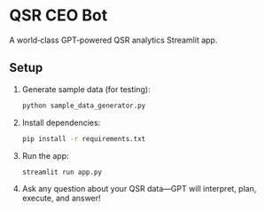 # QSR CEO Bot

A world‑class GPT‑powered QSR analytics Streamlit app.

## Setup

1. Generate sample data (for testing):
   ```bash
   python sample_data_generator.py
   ```
2. Install dependencies:
   ```bash
   pip install -r requirements.txt
   ```
3. Run the app:
   ```bash
   streamlit run app.py
   ```
4. Ask any question about your QSR data—GPT will interpret, plan, execute, and answer!
